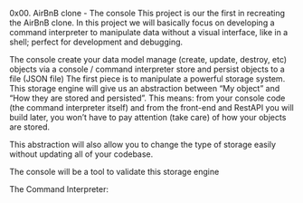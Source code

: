 0x00. AirBnB clone - The console
This project is our the first in recreating the AirBnB clone.
In this project we will basically focus on developing a command interpreter to manipulate data without a visual interface, like in a shell; perfect for development and debugging.

The console
create your data model
manage (create, update, destroy, etc) objects via a console / command interpreter
store and persist objects to a file (JSON file)
The first piece is to manipulate a powerful storage system. This storage engine will give us an abstraction between “My object” and “How they are stored and persisted”. This means: from your console code (the command interpreter itself) and from the front-end and RestAPI you will build later, you won’t have to pay attention (take care) of how your objects are stored.

This abstraction will also allow you to change the type of storage easily without updating all of your codebase.

The console will be a tool to validate this storage engine

The Command Interpreter:


